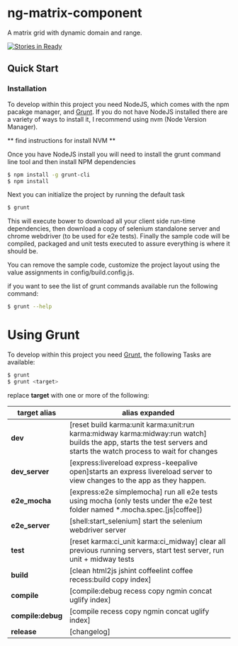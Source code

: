 # ng-matrix-component

A matrix grid with dynamic domain and range.

[![Stories in Ready](https://badge.waffle.io/csterwa/ng-matrix-component.png?label=ready)](http://waffle.io/csterwa/ng-matrix-component)

## Quick Start

### Installation

To develop within this project you need NodeJS, which comes with the npm pacakge manager, and [Grunt](http://gruntjs.com).
If you do not have NodeJS installed there are a variety of ways to install it, I recommend using nvm (Node Version Manager).

** find instructions for install NVM **

Once you have NodeJS install you will need to install the grunt command line tool and then install NPM dependencies

```sh
$ npm install -g grunt-cli
$ npm install
```

Next you can initialize the project by running the default task

```sh
$ grunt
```

This will execute bower to download all your client side run-time dependencies,
then download a copy of selenium standalone server and chrome webdriver (to be used for e2e tests).
Finally the sample code will be compiled, packaged and unit tests executed to assure everything is where it should be.

You can remove the sample code, customize the project layout using the value assignments in config/build.config.js.

if you want to see the list of grunt commands available run the following command:

```sh
$ grunt --help
```

# Using Grunt

To develop within this project you need [Grunt](http://gruntjs.com), the following Tasks are available:

```sh
$ grunt
$ grunt <target>
```

replace **target** with one or more of the following:

| target alias     | alias expanded|
|------------------|---------------|
|**dev**           |[reset build karma:unit karma:unit:run karma:midway karma:midway:run watch] builds the app, starts the test servers and starts the watch process to wait for changes|
|**dev_server**    |[express:livereload express-keepalive open]starts an express livereload server to view changes to the app as they happen.|
|**e2e_mocha**     |[express:e2e simplemocha] run all e2e tests using mocha (only tests under the e2e test folder named \*.mocha.spec.[js\|coffee]) |
|**e2e_server**    |[shell:start_selenium] start the selenium webdriver server|
|**test**          |[reset karma:ci_unit karma:ci_midway] clear all previous running servers, start test server, run unit + midway tests |
|**build**         |[clean html2js jshint coffeelint coffee recess:build copy index]|
|**compile**       |[compile:debug recess copy ngmin concat uglify index]|
|**compile:debug** |[compile recess copy ngmin concat uglify index]|
|**release**       |[changelog]|
